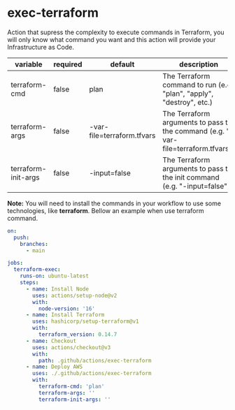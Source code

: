# exec-terraform

Action that supress the complexity to execute commands in Terraform, you will only know what command you want and this action will provide your Infrastructure as Code.

| variable | required | default | description |
|----------|----------|---------|-------------|
|terraform-cmd|false  | plan    |The Terraform command to run (e.g. "plan", "apply", "destroy", etc.)|
|terraform-args|false | -var-file=terraform.tfvars | The Terraform arguments to pass to the command (e.g. "-var-file=terraform.tfvars")|
|terraform-init-args|false|-input=false|The Terraform arguments to pass to the init command (e.g. "-input=false")|

__Note:__ You will need to install the commands in your workflow to use some technologies, like __terraform__. Bellow an example when use terraform command.

````yml
on:
  push:
    branches:
      - main

jobs:
  terraform-exec:
    runs-on: ubuntu-latest
    steps:
      - name: Install Node
        uses: actions/setup-node@v2
        with:
          node-version: '16'
      - name: Install Terraform
        uses: hashicorp/setup-terraform@v1
        with:
          terraform_version: 0.14.7
      - name: Checkout
        uses: actions/checkout@v3
        with:
          path: .github/actions/exec-terraform
      - name: Deploy AWS
        uses: ./.github/actions/exec-terraform
        with:
          terraform-cmd: 'plan'
          terraform-args: ''
          terraform-init-args: ''




